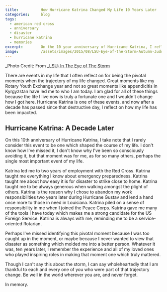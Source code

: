 ```yaml
---
title:			How Hurricane Katrina Changed My Life 10 Years Later
categories:		blog
tags:
  - american red cross
  - anniversary
  - disaster
  - hurricane katrina
  - memories
excerpt:		On the 10 year anniversary of Hurricane Katrina, I reflect on how that was a pivotal moment when the trajectory of my life changed.
image:			/assets/images/2015/08/LSU-Eye-of-the-Storm-Autumn-Judson.jpeg
---
```


_Photo Credit: From _[LSU: In The Eye of The Storm](https://www.amazon.com/gp/product/B000SP8PKO/ref=as_li_tl?ie=UTF8&camp=1789&creative=9325&creativeASIN=B000SP8PKO&linkCode=as2&tag=judsonlmoore-20&linkId=b36126e9828e169fc6b3bb544b613c85)

There are events in my life that I often reflect on for being the pivotal moments when the trajectory of my life changed. Great moments like my Rotary Youth Exchange year and not so great moments like appendicitis in Kyrgyzstan have led me to who I am today. I am glad for all of these things because the life I live now is truly a fortunate one and I wouldn't change how I got here. Hurricane Katrina is one of these events, and now after a decade has passed since that destructive day, I reflect on how my life has been impacted.

## Hurricane Katrina: A Decade Later

On this 10th anniversary of Hurricane Katrina, I take note that I rarely consider this event to be one which shaped the course of my life. I don't know how I've missed it, I don't know why I've been so consciously avoiding it, but that moment was for me, as for so many others, perhaps the single most important event of my life.

Katrina led me to two years of employment with the Red Cross. Katrina taught me everything I know about emergency preparedness. Katrina taught me about how easy it is for disaster to strike close to home. Katrina taught me to be always generous when walking amongst the plight of others. Katrina is the reason why I chose to abandon my work responsibilities two years later during Hurricane Gustav and lend a hand once more to those in need in Louisiana. Katrina piled on a sense of responsibility in me when I joined the Peace Corps. Katrina gave me many of the tools I have today which makes me a strong candidate for the US Foreign Service. Katrina is always with me, reminding me to be a service-oriented Rotarian.

Perhaps I've missed identifying this pivotal moment because I was too caught up in the moment, or maybe because I never wanted to view that disaster as something which molded me into a better person. Whatever it was, ten years later, I remember the experience and all of my loved ones who played inspiring roles in making that moment one which truly mattered.

Though I can't say this about the storm, I can say wholeheartedly that I am thankful to each and every one of you who were part of that trajectory change. Be well in the world wherever you are, and never forget.

In memory.
